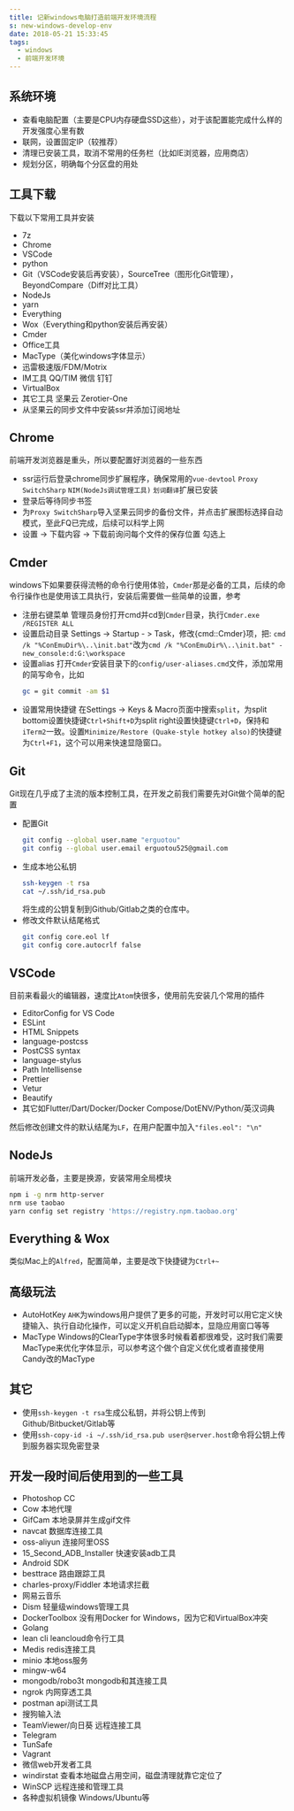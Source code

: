 ```yaml
---
title: 记新windows电脑打造前端开发环境流程
s: new-windows-develop-env
date: 2018-05-21 15:33:45
tags:
  - windows
  - 前端开发环境
---
```

## 系统环境

- 查看电脑配置（主要是CPU内存硬盘SSD这些），对于该配置能完成什么样的开发强度心里有数
- 联网，设置固定IP（较推荐）
- 清理已安装工具，取消不常用的任务栏（比如IE浏览器，应用商店）
- 规划分区，明确每个分区盘的用处

## 工具下载
下载以下常用工具并安装

- 7z
- Chrome
- VSCode
- python
- Git（VSCode安装后再安装），SourceTree（图形化Git管理），BeyondCompare（Diff对比工具）
- NodeJs
- yarn
- Everything
- Wox（Everything和python安装后再安装）
- Cmder
- Office工具
- MacType（美化windows字体显示）
- 迅雷极速版/FDM/Motrix
- IM工具 QQ/TIM 微信 钉钉
- VirtualBox
- 其它工具 坚果云 Zerotier-One
- 从坚果云的同步文件中安装ssr并添加订阅地址

## Chrome
前端开发浏览器是重头，所以要配置好浏览器的一些东西

- ssr运行后登录chrome同步扩展程序，确保常用的`vue-devtool` `Proxy SwitchSharp` `NIM(NodeJs调试管理工具)` `划词翻译`扩展已安装
- 登录后等待同步书签
- 为`Proxy SwitchSharp`导入坚果云同步的备份文件，并点击扩展图标选择自动模式，至此FQ已完成，后续可以科学上网
- 设置 -> 下载内容 -> 下载前询问每个文件的保存位置 勾选上

## Cmder
windows下如果要获得流畅的命令行使用体验，`Cmder`那是必备的工具，后续的命令行操作也是使用该工具执行，安装后需要做一些简单的设置，参考[](https://www.jianshu.com/p/979db1a96f6d)

- 注册右键菜单 管理员身份打开cmd并cd到`Cmder`目录，执行`Cmder.exe /REGISTER ALL`
- 设置启动目录 Settings -> Startup - > Task，修改{cmd::Cmder}项，把:
`cmd /k "%ConEmuDir%\..\init.bat"`改为`cmd /k "%ConEmuDir%\..\init.bat" -new_console:d:G:\workspace`
- 设置alias 打开`Cmder`安装目录下的`config/user-aliases.cmd`文件，添加常用的简写命令，比如
    ```bash
    gc = git commit -am $1
    ```
- 设置常用快捷键 在Settings -> Keys & Macro页面中搜索`split`，为split bottom设置快捷键`Ctrl+Shift+D`为split right设置快捷键`Ctrl+D`，保持和`iTerm2`一致。设置`Minimize/Restore (Quake-style hotkey also)`的快捷键为`Ctrl+F1`，这个可以用来快速显隐窗口。

## Git
Git现在几乎成了主流的版本控制工具，在开发之前我们需要先对Git做个简单的配置

- 配置Git
    ```bash
    git config --global user.name "erguotou"
    git config --global user.email erguotou525@gmail.com
    ```
- 生成本地公私钥
    ```bash
    ssh-keygen -t rsa
    cat ~/.ssh/id_rsa.pub
    ```
    将生成的公钥复制到Github/Gitlab之类的仓库中。
- 修改文件默认结尾格式
    ```bash
    git config core.eol lf
    git config core.autocrlf false
    ```

## VSCode
目前来看最火的编辑器，速度比`Atom`快很多，使用前先安装几个常用的插件

- EditorConfig for VS Code
- ESLint
- HTML Snippets
- language-postcss
- PostCSS syntax
- language-stylus
- Path Intellisense
- Prettier
- Vetur
- Beautify
- 其它如Flutter/Dart/Docker/Docker Compose/DotENV/Python/英汉词典

然后修改创建文件的默认结尾为`LF`，在用户配置中加入`"files.eol": "\n"`

## NodeJs
前端开发必备，主要是换源，安装常用全局模块

```bash
npm i -g nrm http-server
nrm use taobao
yarn config set registry 'https://registry.npm.taobao.org'
```

## Everything & Wox
类似Mac上的`Alfred`，配置简单，主要是改下快捷键为`Ctrl+~`

## 高级玩法
- AutoHotKey `AHK`为windows用户提供了更多的可能，开发时可以用它定义快捷输入、执行自动化操作，可以定义开机自启动脚本，显隐应用窗口等等
- MacType Windows的ClearType字体很多时候看着都很难受，这时我们需要MacType来优化字体显示，可以参考这个做个自定义优化[](https://blog.csdn.net/w19981220/article/details/47993893)或者直接使用Candy改的MacType

## 其它
- 使用`ssh-keygen -t rsa`生成公私钥，并将公钥上传到Github/Bitbucket/Gitlab等
- 使用`ssh-copy-id -i ~/.ssh/id_rsa.pub user@server.host`命令将公钥上传到服务器实现免密登录

## 开发一段时间后使用到的一些工具
- Photoshop CC
- Cow 本地代理
- GifCam 本地录屏并生成gif文件
- navcat 数据库连接工具
- oss-aliyun 连接阿里OSS
- 15_Second_ADB_Installer 快速安装adb工具
- Android SDK
- besttrace 路由跟踪工具
- charles-proxy/Fiddler 本地请求拦截
- 网易云音乐
- Dism 轻量级windows管理工具
- DockerToolbox 没有用Docker for Windows，因为它和VirtualBox冲突
- Golang
- lean cli leancloud命令行工具
- Medis redis连接工具
- minio 本地oss服务
- mingw-w64
- mongodb/robo3t mongodb和其连接工具
- ngrok 内网穿透工具
- postman api测试工具
- 搜狗输入法
- TeamViewer/向日葵 远程连接工具
- Telegram
- TunSafe
- Vagrant
- 微信web开发者工具
- windirstat 查看本地磁盘占用空间，磁盘清理就靠它定位了
- WinSCP 远程连接和管理工具
- 各种虚拟机镜像 Windows/Ubuntu等
